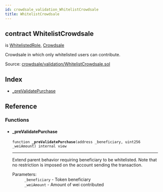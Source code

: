 ```yaml
---
id: crowdsale_validation_WhitelistCrowdsale
title: WhitelistCrowdsale
---
```


<div class="contract-doc"><div class="contract"><h2 class="contract-header"><span class="contract-kind">contract</span> WhitelistCrowdsale</h2><p class="base-contracts"><span>is</span> <a href="access_roles_WhitelistedRole.html">WhitelistedRole</a><span>, </span><a href="crowdsale_Crowdsale.html">Crowdsale</a></p><p class="description">Crowdsale in which only whitelisted users can contribute.</p><div class="source">Source: <a href="https://github.com/OpenZeppelin/zeppelin-solidity/blob/v2.1.2/contracts/crowdsale/validation/WhitelistCrowdsale.sol" target="_blank">crowdsale/validation/WhitelistCrowdsale.sol</a></div></div><div class="index"><h2>Index</h2><ul><li><a href="crowdsale_validation_WhitelistCrowdsale.html#_preValidatePurchase">_preValidatePurchase</a></li></ul></div><div class="reference"><h2>Reference</h2><div class="functions"><h3>Functions</h3><ul><li><div class="item function"><span id="_preValidatePurchase" class="anchor-marker"></span><h4 class="name">_preValidatePurchase</h4><div class="body"><code class="signature">function <strong>_preValidatePurchase</strong><span>(address _beneficiary, uint256 _weiAmount) </span><span>internal </span><span>view </span></code><hr/><div class="description"><p>Extend parent behavior requiring beneficiary to be whitelisted. Note that no restriction is imposed on the account sending the transaction.</p></div><dl><dt><span class="label-parameters">Parameters:</span></dt><dd><div><code>_beneficiary</code> - Token beneficiary</div><div><code>_weiAmount</code> - Amount of wei contributed</div></dd></dl></div></div></li></ul></div></div></div>
